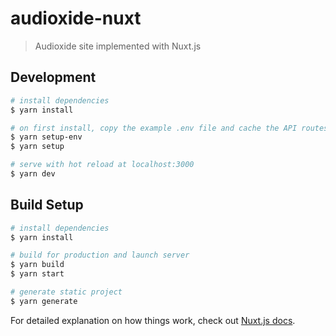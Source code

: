 # audioxide-nuxt

> Audioxide site implemented with Nuxt.js

## Development

```bash
# install dependencies
$ yarn install

# on first install, copy the example .env file and cache the API routes
$ yarn setup-env
$ yarn setup

# serve with hot reload at localhost:3000
$ yarn dev
```

## Build Setup

```bash
# install dependencies
$ yarn install

# build for production and launch server
$ yarn build
$ yarn start

# generate static project
$ yarn generate
```

For detailed explanation on how things work, check out [Nuxt.js docs](https://nuxtjs.org).

